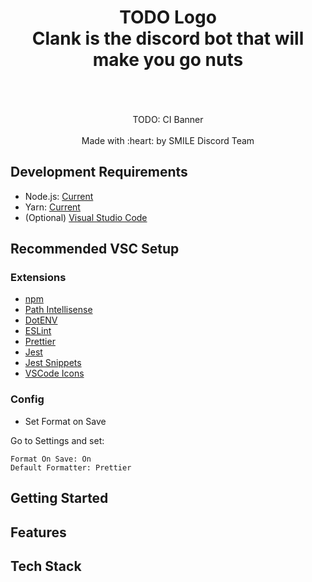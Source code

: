<h1 align="center">
  TODO Logo
  <br>
    Clank is the discord bot that will make you go nuts
  <br>
  <br>
</h1>

<p align="center">
  <br>
  TODO: CI Banner
  <br>
  <br>
  Made with :heart: by SMILE Discord Team
</p>

## Development Requirements

- Node.js: [Current](https://nodejs.org/en/)
- Yarn: [Current](https://classic.yarnpkg.com/lang/en/docs/install)
- (Optional) [Visual Studio Code](https://code.visualstudio.com/)

## Recommended VSC Setup

### Extensions

- [npm](https://marketplace.visualstudio.com/items?itemName=eg2.vscode-npm-script)
- [Path Intellisense](https://marketplace.visualstudio.com/items?itemName=christian-kohler.path-intellisense)
- [DotENV](https://marketplace.visualstudio.com/items?itemName=mikestead.dotenv)
- [ESLint](https://marketplace.visualstudio.com/items?itemName=dbaeumer.vscode-eslint)
- [Prettier](https://marketplace.visualstudio.com/items?itemName=esbenp.prettier-vscode)
- [Jest](https://marketplace.visualstudio.com/items?itemName=Orta.vscode-jest)
- [Jest Snippets](https://marketplace.visualstudio.com/items?itemName=andys8.jest-snippets)
- [VSCode Icons](https://marketplace.visualstudio.com/items?itemName=vscode-icons-team.vscode-icons)

### Config

- Set Format on Save

Go to Settings and set:

```
Format On Save: On
Default Formatter: Prettier
```

## Getting Started

## Features

## Tech Stack
